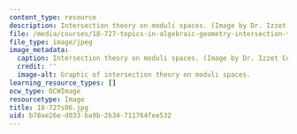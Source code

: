 ```yaml
---
content_type: resource
description: Intersection theory on moduli spaces. (Image by Dr. Izzet Coskun.)
file: /media/courses/18-727-topics-in-algebraic-geometry-intersection-theory-on-moduli-spaces-spring-2006/b78ae26ed033ba9b2b34711764fee532_18-727s06.jpg
file_type: image/jpeg
image_metadata:
  caption: Intersection theory on moduli spaces. (Image by Dr. Izzet Coskun.)
  credit: ''
  image-alt: Graphic of intersection theory on moduli spaces.
learning_resource_types: []
ocw_type: OCWImage
resourcetype: Image
title: 18-727s06.jpg
uid: b78ae26e-d033-ba9b-2b34-711764fee532
---
```

